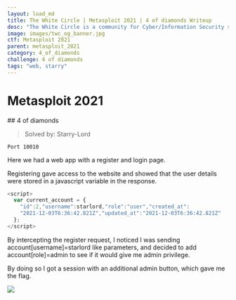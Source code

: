 ```yaml
---
layout: load_md
title: The White Circle | Metasploit 2021 | 4 of diamonds Writeup
desc: "The White Circle is a community for Cyber/Information Security students, enthusiasts and professionals. You can discuss anything related to Security, share your knowledge with others, get help when you need it and proceed further in your journey with amazing people from all over the world."
image: images/twc_og_banner.jpg
ctf: Metasploit 2021
parent: metasploit_2021
category: 4_of_diamonds
challenge: 4 of diamonds
tags: "web, starry"
---
```


<h1 class="heading card-title white-text">Metasploit 2021</h1>
## 4 of diamonds

> Solved by: Starry-Lord

```
Port 10010
```

Here we had a web app with a register and login page.

Registering gave access to the website and showed that the user details were stored in a javascript variable in the response.

```javascript
<script>
  var current_account = {
    "id":2,"username":starlord,"role":"user","created_at":
    "2021-12-03T6:36:42.821Z","updated_at":"2021-12-03T6:36:42.821Z"
  };
</script>
```

By intercepting the register request, I noticed I was sending account[username]=starlord like parameters, and decided to add account[role]=admin to see if it would give me admin privilege.

By doing so I got a session with an additional admin button, which gave me the flag.

![](https://i.imgur.com/dwZKwNy.png)